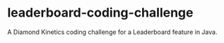 # leaderboard-coding-challenge
A Diamond Kinetics coding challenge for a Leaderboard feature in Java.
